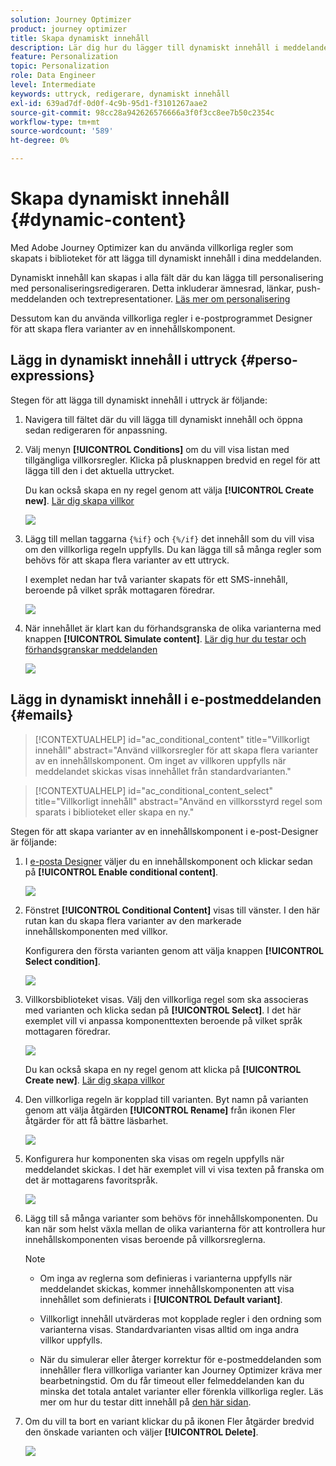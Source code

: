 ```yaml
---
solution: Journey Optimizer
product: journey optimizer
title: Skapa dynamiskt innehåll
description: Lär dig hur du lägger till dynamiskt innehåll i meddelanden.
feature: Personalization
topic: Personalization
role: Data Engineer
level: Intermediate
keywords: uttryck, redigerare, dynamiskt innehåll
exl-id: 639ad7df-0d0f-4c9b-95d1-f3101267aae2
source-git-commit: 98cc28a942626576666a3f0f3cc8ee7b50c2354c
workflow-type: tm+mt
source-wordcount: '589'
ht-degree: 0%

---
```


# Skapa dynamiskt innehåll {#dynamic-content}

Med Adobe Journey Optimizer kan du använda villkorliga regler som skapats i biblioteket för att lägga till dynamiskt innehåll i dina meddelanden.

Dynamiskt innehåll kan skapas i alla fält där du kan lägga till personalisering med personaliseringsredigeraren. Detta inkluderar ämnesrad, länkar, push-meddelanden och textrepresentationer. [Läs mer om personalisering](personalize.md)

Dessutom kan du använda villkorliga regler i e-postprogrammet Designer för att skapa flera varianter av en innehållskomponent.

## Lägg in dynamiskt innehåll i uttryck {#perso-expressions}

Stegen för att lägga till dynamiskt innehåll i uttryck är följande:

1. Navigera till fältet där du vill lägga till dynamiskt innehåll och öppna sedan redigeraren för anpassning.

1. Välj menyn **[!UICONTROL Conditions]** om du vill visa listan med tillgängliga villkorsregler. Klicka på plusknappen bredvid en regel för att lägga till den i det aktuella uttrycket.

   Du kan också skapa en ny regel genom att välja **[!UICONTROL Create new]**. [Lär dig skapa villkor](create-conditions.md)

   ![](assets/conditions-expression.png)

1. Lägg till mellan taggarna `{%if}` och `{%/if}` det innehåll som du vill visa om den villkorliga regeln uppfylls. Du kan lägga till så många regler som behövs för att skapa flera varianter av ett uttryck.

   I exemplet nedan har två varianter skapats för ett SMS-innehåll, beroende på vilket språk mottagaren föredrar.

   ![](assets/conditions-language-sample.png)

1. När innehållet är klart kan du förhandsgranska de olika varianterna med knappen **[!UICONTROL Simulate content]**. [Lär dig hur du testar och förhandsgranskar meddelanden](../content-management/preview-test.md)

   ![](assets/conditions-preview.png)

## Lägg in dynamiskt innehåll i e-postmeddelanden {#emails}

>[!CONTEXTUALHELP]
>id="ac_conditional_content"
>title="Villkorligt innehåll"
>abstract="Använd villkorsregler för att skapa flera varianter av en innehållskomponent. Om inget av villkoren uppfylls när meddelandet skickas visas innehållet från standardvarianten."

>[!CONTEXTUALHELP]
>id="ac_conditional_content_select"
>title="Villkorligt innehåll"
>abstract="Använd en villkorsstyrd regel som sparats i biblioteket eller skapa en ny."

Stegen för att skapa varianter av en innehållskomponent i e-post-Designer är följande:

1. I [e-posta Designer](../email/content-from-scratch.md) väljer du en innehållskomponent och klickar sedan på **[!UICONTROL Enable conditional content]**.

   ![](assets/conditions-enable-conditional.png)

1. Fönstret **[!UICONTROL Conditional Content]** visas till vänster. I den här rutan kan du skapa flera varianter av den markerade innehållskomponenten med villkor.

   Konfigurera den första varianten genom att välja knappen **[!UICONTROL Select condition]**.

   ![](assets/conditions-apply.png)

1. Villkorsbiblioteket visas. Välj den villkorliga regel som ska associeras med varianten och klicka sedan på **[!UICONTROL Select]**. I det här exemplet vill vi anpassa komponenttexten beroende på vilket språk mottagaren föredrar.

   ![](assets/conditions-select.png)

   Du kan också skapa en ny regel genom att klicka på **[!UICONTROL Create new]**. [Lär dig skapa villkor](create-conditions.md)

1. Den villkorliga regeln är kopplad till varianten. Byt namn på varianten genom att välja åtgärden **[!UICONTROL Rename]** från ikonen Fler åtgärder för att få bättre läsbarhet.

   ![](assets/conditions-rename.png)

1. Konfigurera hur komponenten ska visas om regeln uppfylls när meddelandet skickas. I det här exemplet vill vi visa texten på franska om det är mottagarens favoritspråk.

   ![](assets/conditions-design.png)

1. Lägg till så många varianter som behövs för innehållskomponenten. Du kan när som helst växla mellan de olika varianterna för att kontrollera hur innehållskomponenten visas beroende på villkorsreglerna.

   >[!NOTE]
   >
   >* Om inga av reglerna som definieras i varianterna uppfylls när meddelandet skickas, kommer innehållskomponenten att visa innehållet som definierats i **[!UICONTROL Default variant]**.
   >
   >* Villkorligt innehåll utvärderas mot kopplade regler i den ordning som varianterna visas. Standardvarianten visas alltid om inga andra villkor uppfylls.
   >
   >* När du simulerar eller återger korrektur för e-postmeddelanden som innehåller flera villkorliga varianter kan Journey Optimizer kräva mer bearbetningstid. Om du får timeout eller felmeddelanden kan du minska det totala antalet varianter eller förenkla villkorliga regler. Läs mer om hur du testar ditt innehåll på [den här sidan](../content-management/preview-test.md).


1. Om du vill ta bort en variant klickar du på ikonen Fler åtgärder bredvid den önskade varianten och väljer **[!UICONTROL Delete]**.

   ![](assets/conditions-delete.png)
